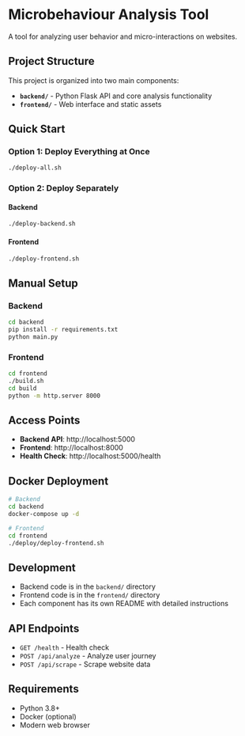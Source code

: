 # Microbehaviour Analysis Tool

A tool for analyzing user behavior and micro-interactions on websites.

## Project Structure

This project is organized into two main components:

- **`backend/`** - Python Flask API and core analysis functionality
- **`frontend/`** - Web interface and static assets

## Quick Start

### Option 1: Deploy Everything at Once
```bash
./deploy-all.sh
```

### Option 2: Deploy Separately

#### Backend
```bash
./deploy-backend.sh
```

#### Frontend
```bash
./deploy-frontend.sh
```

## Manual Setup

### Backend
```bash
cd backend
pip install -r requirements.txt
python main.py
```

### Frontend
```bash
cd frontend
./build.sh
cd build
python -m http.server 8000
```

## Access Points

- **Backend API**: http://localhost:5000
- **Frontend**: http://localhost:8000
- **Health Check**: http://localhost:5000/health

## Docker Deployment

```bash
# Backend
cd backend
docker-compose up -d

# Frontend
cd frontend
./deploy/deploy-frontend.sh
```

## Development

- Backend code is in the `backend/` directory
- Frontend code is in the `frontend/` directory
- Each component has its own README with detailed instructions

## API Endpoints

- `GET /health` - Health check
- `POST /api/analyze` - Analyze user journey
- `POST /api/scrape` - Scrape website data

## Requirements

- Python 3.8+
- Docker (optional)
- Modern web browser






